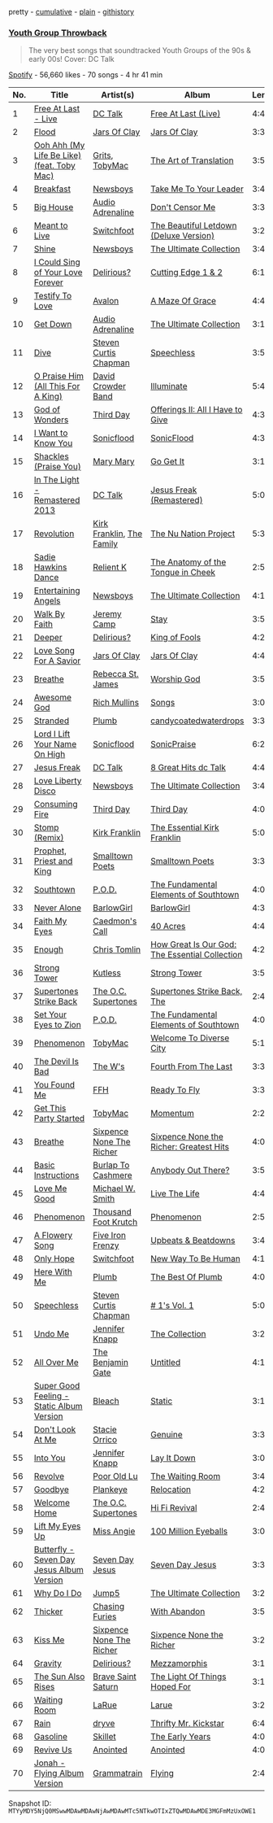 pretty - [cumulative](/playlists/cumulative/37i9dQZF1DWZnA0FshBt4S.md) - [plain](/playlists/plain/37i9dQZF1DWZnA0FshBt4S) - [githistory](https://github.githistory.xyz/mackorone/spotify-playlist-archive/blob/main/playlists/plain/37i9dQZF1DWZnA0FshBt4S)

### [Youth Group Throwback](https://open.spotify.com/playlist/37i9dQZF1DWZnA0FshBt4S)

> The very best songs that soundtracked Youth Groups of the 90s & early 00s! Cover: DC Talk

[Spotify](https://open.spotify.com/user/spotify) - 56,660 likes - 70 songs - 4 hr 41 min

| No. | Title | Artist(s) | Album | Length |
|---|---|---|---|---|
| 1 | [Free At Last \- Live](https://open.spotify.com/track/7uqQEvERrdjk5SmWVwZ3Jv) | [DC Talk](https://open.spotify.com/artist/1zK4ACgLi1lVPpfmmcwOTh) | [Free At Last \(Live\)](https://open.spotify.com/album/2tgpJm3SloLVqAjAEWYr7c) | 4:44 |
| 2 | [Flood](https://open.spotify.com/track/4wSqP7Vo7HcoakudSMzxAO) | [Jars Of Clay](https://open.spotify.com/artist/1lMaDSraU3oiNUsVWJLHdF) | [Jars Of Clay](https://open.spotify.com/album/3NmhY1GyYPSR9VGycvfRrQ) | 3:31 |
| 3 | [Ooh Ahh \(My Life Be Like\) \(feat\. Toby Mac\)](https://open.spotify.com/track/2cGJxXXIBrxMhk2fWUJTLs) | [Grits](https://open.spotify.com/artist/6aUgzC0cMh0StjV7LyFEDr), [TobyMac](https://open.spotify.com/artist/5VX8hxrcfJWwaTLiqGUHG3) | [The Art of Translation](https://open.spotify.com/album/2DtNX7KFKsCf1CNJt5gvif) | 3:53 |
| 4 | [Breakfast](https://open.spotify.com/track/2vLxjS0U2CuaqxEossXLDS) | [Newsboys](https://open.spotify.com/artist/1SZMaiNHfdUuU0qZKZ6y62) | [Take Me To Your Leader](https://open.spotify.com/album/72Sx2clAuxuyeOyHbqZBur) | 3:40 |
| 5 | [Big House](https://open.spotify.com/track/6j2rwn2MWg4VU9B1GEgqfs) | [Audio Adrenaline](https://open.spotify.com/artist/01PBXLThJADrhufsPS5tER) | [Don't Censor Me](https://open.spotify.com/album/19QwRyfvFmQiIudO3x5m1C) | 3:31 |
| 6 | [Meant to Live](https://open.spotify.com/track/2md2i5QvelRFnafpnd6LOg) | [Switchfoot](https://open.spotify.com/artist/6S58b0fr8TkWrEHOH4tRVu) | [The Beautiful Letdown \(Deluxe Version\)](https://open.spotify.com/album/2mIYia4lSO1NCSFGGGGNR9) | 3:21 |
| 7 | [Shine](https://open.spotify.com/track/03upgLFcOiiB0HlO4LmdLv) | [Newsboys](https://open.spotify.com/artist/1SZMaiNHfdUuU0qZKZ6y62) | [The Ultimate Collection](https://open.spotify.com/album/4tab0wm9wlaNYGEKAoRzFd) | 3:41 |
| 8 | [I Could Sing of Your Love Forever](https://open.spotify.com/track/1yowMNvS59dTccbZosir2o) | [Delirious?](https://open.spotify.com/artist/53Z2RNY4OYJ0Galu6AWzxF) | [Cutting Edge 1 & 2](https://open.spotify.com/album/6w2F4U8DetNtAucmynDj5v) | 6:10 |
| 9 | [Testify To Love](https://open.spotify.com/track/4wuf5qwou5EIPYHFvI6Vv8) | [Avalon](https://open.spotify.com/artist/4rulVipLmUL2Mg67SIUmCO) | [A Maze Of Grace](https://open.spotify.com/album/40P6d6VGfGVTSiJU69dDm2) | 4:40 |
| 10 | [Get Down](https://open.spotify.com/track/3PTHCjyRYLVMVxeUX59joC) | [Audio Adrenaline](https://open.spotify.com/artist/01PBXLThJADrhufsPS5tER) | [The Ultimate Collection](https://open.spotify.com/album/47NIFvfpDVQbVaoDcfwKqy) | 3:14 |
| 11 | [Dive](https://open.spotify.com/track/0GfsZEgIgJfcQ3uLWHZ2o3) | [Steven Curtis Chapman](https://open.spotify.com/artist/3vcFXwLEUdfWMu7gTQKyot) | [Speechless](https://open.spotify.com/album/1l7ysbnQNktE8IGRSQeeKg) | 3:57 |
| 12 | [O Praise Him \(All This For A King\)](https://open.spotify.com/track/2iFqa5oxkAE3eJor4tVE8v) | [David Crowder Band](https://open.spotify.com/artist/7DhP3bGT7dzr1dCkkH5mTS) | [Illuminate](https://open.spotify.com/album/1YWOoJNdvfCfQXaSSzYTVd) | 5:48 |
| 13 | [God of Wonders](https://open.spotify.com/track/0TkFpOjGJCjmXJyDHC56Sh) | [Third Day](https://open.spotify.com/artist/7uWXomGkKtIq9B4XgA3gch) | [Offerings II: All I Have to Give](https://open.spotify.com/album/4TDlKYbi6YxSphRYPMMe3k) | 4:39 |
| 14 | [I Want to Know You](https://open.spotify.com/track/5eZzdOGs6t1eVeRD6jbCDh) | [Sonicflood](https://open.spotify.com/artist/1lPSXeZw9i7js7PdFJXEJI) | [SonicFlood](https://open.spotify.com/album/3XRRl4djOAvjc4CXvOXcJl) | 4:33 |
| 15 | [Shackles \(Praise You\)](https://open.spotify.com/track/7JKEA8xYDoFp4q0QBW2PGg) | [Mary Mary](https://open.spotify.com/artist/12Kgt2eahvxNWhD5PnSUde) | [Go Get It](https://open.spotify.com/album/20bME4IGNpUBm1Rk3TzuP9) | 3:18 |
| 16 | [In The Light \- Remastered 2013](https://open.spotify.com/track/2IpbrxP9MqUCtcQQchAiTK) | [DC Talk](https://open.spotify.com/artist/1zK4ACgLi1lVPpfmmcwOTh) | [Jesus Freak \(Remastered\)](https://open.spotify.com/album/6KbHC5ADEGbnvl7Ge3GVQF) | 5:05 |
| 17 | [Revolution](https://open.spotify.com/track/4xm2HjtDAdCobewPoaImT7) | [Kirk Franklin](https://open.spotify.com/artist/4akybxRTGHJZ1DXjLhJ1qu), [The Family](https://open.spotify.com/artist/0eV7uNHXarEGKmDzr5jPxp) | [The Nu Nation Project](https://open.spotify.com/album/2AipEP8KHGkhpQkhqBYTfH) | 5:37 |
| 18 | [Sadie Hawkins Dance](https://open.spotify.com/track/5pZXriIfUJ5G0MiuoIkiww) | [Relient K](https://open.spotify.com/artist/3nJWBJvK7uGvfp4iZh9CkN) | [The Anatomy of the Tongue in Cheek](https://open.spotify.com/album/4sb1t4vquXRUBjVYYsWlCM) | 2:57 |
| 19 | [Entertaining Angels](https://open.spotify.com/track/5lJEym4sjfKZJ20AAjpe1k) | [Newsboys](https://open.spotify.com/artist/1SZMaiNHfdUuU0qZKZ6y62) | [The Ultimate Collection](https://open.spotify.com/album/4tab0wm9wlaNYGEKAoRzFd) | 4:17 |
| 20 | [Walk By Faith](https://open.spotify.com/track/6NXaZTK2rnbA91jOEc3t1h) | [Jeremy Camp](https://open.spotify.com/artist/5wpEBloInversG3zp3CVAk) | [Stay](https://open.spotify.com/album/5gbs9nxCzkbMdQRYXj955d) | 3:59 |
| 21 | [Deeper](https://open.spotify.com/track/0hDWOLFu71QCiI8MblsMks) | [Delirious?](https://open.spotify.com/artist/53Z2RNY4OYJ0Galu6AWzxF) | [King of Fools](https://open.spotify.com/album/4FrXWYXrratJp2KfiFl32j) | 4:20 |
| 22 | [Love Song For A Savior](https://open.spotify.com/track/0DbcdVCzmY1IjilPTPaSOe) | [Jars Of Clay](https://open.spotify.com/artist/1lMaDSraU3oiNUsVWJLHdF) | [Jars Of Clay](https://open.spotify.com/album/3NmhY1GyYPSR9VGycvfRrQ) | 4:46 |
| 23 | [Breathe](https://open.spotify.com/track/0TbBIyH8RXlKV07wM8HAVh) | [Rebecca St\. James](https://open.spotify.com/artist/1SaELUYn7deVoQ9kGDGUD9) | [Worship God](https://open.spotify.com/album/70zjKqpAO7faWjYVbxLHdX) | 3:57 |
| 24 | [Awesome God](https://open.spotify.com/track/4WeJ3uVTTkI2jg9JDmY1IV) | [Rich Mullins](https://open.spotify.com/artist/13UhfW7GPizrArBwq7ugps) | [Songs](https://open.spotify.com/album/5ETGa7hc1jtpp2OGIv1wdq) | 3:03 |
| 25 | [Stranded](https://open.spotify.com/track/2iWTsNDdK2X1dYqzxfkDGi) | [Plumb](https://open.spotify.com/artist/2tbxcCCM7A71cmkzuB8lyH) | [candycoatedwaterdrops](https://open.spotify.com/album/0fjkgS1zQxeWoctrtSCrp1) | 3:39 |
| 26 | [Lord I Lift Your Name On High](https://open.spotify.com/track/4YGyH585tBURMPnryf3OpV) | [Sonicflood](https://open.spotify.com/artist/1lPSXeZw9i7js7PdFJXEJI) | [SonicPraise](https://open.spotify.com/album/2v1fOkMUrvzIeGPqAtAxN0) | 6:21 |
| 27 | [Jesus Freak](https://open.spotify.com/track/5ID6qIRs04r4fMajBDY7uK) | [DC Talk](https://open.spotify.com/artist/1zK4ACgLi1lVPpfmmcwOTh) | [8 Great Hits dc Talk](https://open.spotify.com/album/4ml5pL07kDVb9AxJutpI9U) | 4:47 |
| 28 | [Love Liberty Disco](https://open.spotify.com/track/5K0KgpQUOZlag12UDC5ToB) | [Newsboys](https://open.spotify.com/artist/1SZMaiNHfdUuU0qZKZ6y62) | [The Ultimate Collection](https://open.spotify.com/album/4tab0wm9wlaNYGEKAoRzFd) | 3:43 |
| 29 | [Consuming Fire](https://open.spotify.com/track/2bAOXQyD64LzOK0jRv1jMi) | [Third Day](https://open.spotify.com/artist/7uWXomGkKtIq9B4XgA3gch) | [Third Day](https://open.spotify.com/album/0CbjyNnad3GgRLWrUshLXF) | 4:09 |
| 30 | [Stomp \(Remix\)](https://open.spotify.com/track/5JggmPy0YhCLaA6Vt4cmMo) | [Kirk Franklin](https://open.spotify.com/artist/4akybxRTGHJZ1DXjLhJ1qu) | [The Essential Kirk Franklin](https://open.spotify.com/album/2g85kD3g7lt1EGtcJxs7gt) | 5:05 |
| 31 | [Prophet, Priest and King](https://open.spotify.com/track/2NgEHoXZTfjkdF7I6tSrnt) | [Smalltown Poets](https://open.spotify.com/artist/0mHos4yS8iAhpYPABHFdBc) | [Smalltown Poets](https://open.spotify.com/album/4AhydqgVrGNbcbkMzq1SSA) | 3:36 |
| 32 | [Southtown](https://open.spotify.com/track/5tJjQIhH6mH3PhG1DjW3gD) | [P.O.D.](https://open.spotify.com/artist/6KO6G41BBLTDNYOLefWTMU) | [The Fundamental Elements of Southtown](https://open.spotify.com/album/3m4tEvOqwOSk3Yy5apKaFq) | 4:07 |
| 33 | [Never Alone](https://open.spotify.com/track/6kKIcMRhwxJ1XTnfapaqhL) | [BarlowGirl](https://open.spotify.com/artist/3VMSmJURVM7s6LkrIaPZvi) | [BarlowGirl](https://open.spotify.com/album/4V1yueAEbtS4K2ZvIjvSXr) | 4:30 |
| 34 | [Faith My Eyes](https://open.spotify.com/track/7IWNJRIemIyC3NA8qf5Zy8) | [Caedmon's Call](https://open.spotify.com/artist/0K1BPXwAU1CTd8DNZohopA) | [40 Acres](https://open.spotify.com/album/5uiJsWmOVFUVukiEJ7JJSL) | 4:41 |
| 35 | [Enough](https://open.spotify.com/track/60kuYvjy5UaEKELsHLxd2n) | [Chris Tomlin](https://open.spotify.com/artist/6pRi6EIPXz4QJEOEsBaA0m) | [How Great Is Our God: The Essential Collection](https://open.spotify.com/album/63o2Wjzlnv5FsMSuEmT0Xu) | 4:20 |
| 36 | [Strong Tower](https://open.spotify.com/track/6YP6bn1Id1DgGkX5IB7zuh) | [Kutless](https://open.spotify.com/artist/3lLT23km6QvzYCojCXAYtX) | [Strong Tower](https://open.spotify.com/album/0Ot6Adlv0VTliCkFcR5OUB) | 3:58 |
| 37 | [Supertones Strike Back](https://open.spotify.com/track/7aTrho0CMMab35UaanDEwu) | [The O.C\. Supertones](https://open.spotify.com/artist/61uwXZTKqYAAoXz8XvUUbE) | [Supertones Strike Back, The](https://open.spotify.com/album/4m5KGlpqUtKNT4nrH1Wq8k) | 2:41 |
| 38 | [Set Your Eyes to Zion](https://open.spotify.com/track/14FV0Ztls1XhObQixrDKLG) | [P.O.D.](https://open.spotify.com/artist/6KO6G41BBLTDNYOLefWTMU) | [The Fundamental Elements of Southtown](https://open.spotify.com/album/3m4tEvOqwOSk3Yy5apKaFq) | 4:06 |
| 39 | [Phenomenon](https://open.spotify.com/track/6qua1VkixdXsqWfxGBNf8d) | [TobyMac](https://open.spotify.com/artist/5VX8hxrcfJWwaTLiqGUHG3) | [Welcome To Diverse City](https://open.spotify.com/album/08J3ZjZXN1J5qNbla71PYI) | 5:19 |
| 40 | [The Devil Is Bad](https://open.spotify.com/track/7HU4ubA9Ml4ztErtnHdOMW) | [The W's](https://open.spotify.com/artist/6hbwBTYR4mLag3kkI6wXSV) | [Fourth From The Last](https://open.spotify.com/album/5ZyJ4WdmnQEGI6vWOKs7Ab) | 3:33 |
| 41 | [You Found Me](https://open.spotify.com/track/6A87i6tLzox7U3D0EVTb2G) | [FFH](https://open.spotify.com/artist/4xvNx8d6ZMhOZXUGUBmJby) | [Ready To Fly](https://open.spotify.com/album/2v49kEIRi0xG0zesXFFcLs) | 3:35 |
| 42 | [Get This Party Started](https://open.spotify.com/track/2Lc71gh10nC31d24a1lYbU) | [TobyMac](https://open.spotify.com/artist/5VX8hxrcfJWwaTLiqGUHG3) | [Momentum](https://open.spotify.com/album/730tFTLjk3HGaJSW2AMiBB) | 2:22 |
| 43 | [Breathe](https://open.spotify.com/track/7Gv5J3aHzvZ7ODLGUdfl6C) | [Sixpence None The Richer](https://open.spotify.com/artist/0lJlKQvuM2Sd9DPPyUXcHg) | [Sixpence None the Richer: Greatest Hits](https://open.spotify.com/album/21KNgondk578mn6CS8AAKu) | 4:06 |
| 44 | [Basic Instructions](https://open.spotify.com/track/1P2U3LMx2Rj3pVmnmT4LSd) | [Burlap To Cashmere](https://open.spotify.com/artist/4onLiJTk4yL72Yu7tc5ifw) | [Anybody Out There?](https://open.spotify.com/album/6conxG5LDeq8o4Jge5KSJe) | 3:59 |
| 45 | [Love Me Good](https://open.spotify.com/track/4ynh61vZS9j5L6xC63U11q) | [Michael W\. Smith](https://open.spotify.com/artist/5aBxFPaaGk9204ssHUvXWN) | [Live The Life](https://open.spotify.com/album/1VKNgXQZcAcaYRr6qUMTwM) | 4:41 |
| 46 | [Phenomenon](https://open.spotify.com/track/3b6uenXXbpCRxXyzFzWi3J) | [Thousand Foot Krutch](https://open.spotify.com/artist/6GfiCQDFYANz5wUkSmb3Dr) | [Phenomenon](https://open.spotify.com/album/2W0NcLRNl60IDHL5WUgyjM) | 2:59 |
| 47 | [A Flowery Song](https://open.spotify.com/track/6FYCcmTfxq84NSePWXLIby) | [Five Iron Frenzy](https://open.spotify.com/artist/1BcAEs4W94BrXMmVCOgwSx) | [Upbeats & Beatdowns](https://open.spotify.com/album/7IUjcWJ3ucGT2C97McF1Ua) | 3:40 |
| 48 | [Only Hope](https://open.spotify.com/track/6pwhSBxhaF5x0WbNZRyzlD) | [Switchfoot](https://open.spotify.com/artist/6S58b0fr8TkWrEHOH4tRVu) | [New Way To Be Human](https://open.spotify.com/album/02kPSZyDPwxd0MSoBTsBME) | 4:13 |
| 49 | [Here With Me](https://open.spotify.com/track/2utyoc5plxv0zVFLpoZh7l) | [Plumb](https://open.spotify.com/artist/2tbxcCCM7A71cmkzuB8lyH) | [The Best Of Plumb](https://open.spotify.com/album/1WJ781r3XS7MiddzxuzbG8) | 4:06 |
| 50 | [Speechless](https://open.spotify.com/track/6GhzOYfrReyXf19U4YuGXm) | [Steven Curtis Chapman](https://open.spotify.com/artist/3vcFXwLEUdfWMu7gTQKyot) | [\# 1's Vol\. 1](https://open.spotify.com/album/0bYtirzI9EXXCcu3gz8FRP) | 5:06 |
| 51 | [Undo Me](https://open.spotify.com/track/6XxaPcDid3vhKTSam6HTfz) | [Jennifer Knapp](https://open.spotify.com/artist/2yAjgPqGeURdgCHPzuDeYi) | [The Collection](https://open.spotify.com/album/0uo9Z8fbOU1zdsEsqNsRYL) | 3:23 |
| 52 | [All Over Me](https://open.spotify.com/track/48UADGUoDwrBOkTVxWjzaP) | [The Benjamin Gate](https://open.spotify.com/artist/5xNrsi292mrWxvM4g5bqOG) | [Untitled](https://open.spotify.com/album/1fPm3avdEiN8fm9V3N1iGk) | 4:10 |
| 53 | [Super Good Feeling \- Static Album Version](https://open.spotify.com/track/0kZQnBXiQDpoAaCDwCfPXI) | [Bleach](https://open.spotify.com/artist/6VLj1qK2dmR3P2yMNTSn2Y) | [Static](https://open.spotify.com/album/5QAcLf7DEB5OnTDgbCr1pU) | 3:19 |
| 54 | [Don't Look At Me](https://open.spotify.com/track/3fyMwcqHxruPGAaGtDt4sh) | [Stacie Orrico](https://open.spotify.com/artist/5QjWgYDeKNP2iPHTdTttnG) | [Genuine](https://open.spotify.com/album/3yurqtwBDlirDKcQt2pEMk) | 3:36 |
| 55 | [Into You](https://open.spotify.com/track/3kuvxRA8GLCg0q2MPBQlsd) | [Jennifer Knapp](https://open.spotify.com/artist/2yAjgPqGeURdgCHPzuDeYi) | [Lay It Down](https://open.spotify.com/album/1iCXn3d2XYNAZ8eE6eiCoD) | 3:04 |
| 56 | [Revolve](https://open.spotify.com/track/3wsYeIOXrGuSnG3kRGbrwm) | [Poor Old Lu](https://open.spotify.com/artist/4kKX2Dc7HBE6fozhXYzPw8) | [The Waiting Room](https://open.spotify.com/album/2CZhEQJRXhfOxWMYnYKpE5) | 3:47 |
| 57 | [Goodbye](https://open.spotify.com/track/4T2YM2TrhtxE9QvyptdBos) | [Plankeye](https://open.spotify.com/artist/1BEzx2txNgJpTDRcgP3ub4) | [Relocation](https://open.spotify.com/album/3HNhQynHgqCzawAk6PGIu9) | 4:20 |
| 58 | [Welcome Home](https://open.spotify.com/track/3KzE6f3h07i1AiepzjfGHD) | [The O.C\. Supertones](https://open.spotify.com/artist/61uwXZTKqYAAoXz8XvUUbE) | [Hi Fi Revival](https://open.spotify.com/album/3h8idOY5EBpE4bN4idaGJR) | 2:43 |
| 59 | [Lift My Eyes Up](https://open.spotify.com/track/08CSlrBEs0qAaNm4dxLPf6) | [Miss Angie](https://open.spotify.com/artist/5rnoA4GlPQE4s15Si3oi6m) | [100 Million Eyeballs](https://open.spotify.com/album/2RRtryPMMJCXllcbpms0k5) | 3:00 |
| 60 | [Butterfly \- Seven Day Jesus Album Version](https://open.spotify.com/track/1sVqSNUvZptRiFlTWuVdHD) | [Seven Day Jesus](https://open.spotify.com/artist/0htazPOROVwMTPPLeergGa) | [Seven Day Jesus](https://open.spotify.com/album/5MZIKL0jN7ZavShCCxW2vP) | 3:30 |
| 61 | [Why Do I Do](https://open.spotify.com/track/37KnIgKETYyOOXe56FLquT) | [Jump5](https://open.spotify.com/artist/0qa4GMXrmylKemymbElIwq) | [The Ultimate Collection](https://open.spotify.com/album/1DPCpHWC875p3L4xAVSIoX) | 3:22 |
| 62 | [Thicker](https://open.spotify.com/track/5xYOwMkV5NGUYz2lfhR4se) | [Chasing Furies](https://open.spotify.com/artist/4YQBXdwBcvt5mvjfzhts7t) | [With Abandon](https://open.spotify.com/album/08AZTRKahrB3VLMQSNlaEl) | 3:57 |
| 63 | [Kiss Me](https://open.spotify.com/track/754kgU5rWscRTfvlsuEwFp) | [Sixpence None The Richer](https://open.spotify.com/artist/0lJlKQvuM2Sd9DPPyUXcHg) | [Sixpence None the Richer](https://open.spotify.com/album/0PrcwzkQVEy4y6JPvT5bix) | 3:28 |
| 64 | [Gravity](https://open.spotify.com/track/1jMdYE6b4sUolT8UnEOs8F) | [Delirious?](https://open.spotify.com/artist/53Z2RNY4OYJ0Galu6AWzxF) | [Mezzamorphis](https://open.spotify.com/album/1Ag1b3t64FzUp3pdaIcgVH) | 3:19 |
| 65 | [The Sun Also Rises](https://open.spotify.com/track/1riMbTj6HbiQ0tpD1aRema) | [Brave Saint Saturn](https://open.spotify.com/artist/3ThPMQBJlcHA839lBHxQr9) | [The Light Of Things Hoped For](https://open.spotify.com/album/7nxwgdX2XXJ92gJ936QCa1) | 3:15 |
| 66 | [Waiting Room](https://open.spotify.com/track/61NbXozQGixs8eC5ACTqc2) | [LaRue](https://open.spotify.com/artist/5MGUVsXrxgF9p3i3uko4MF) | [Larue](https://open.spotify.com/album/2lXKV7Rs6akfjT4bfugIly) | 3:20 |
| 67 | [Rain](https://open.spotify.com/track/1SvlSnI123v00sH5Ro9NZ7) | [dryve](https://open.spotify.com/artist/0hr4err987upnrCLPvCPA4) | [Thrifty Mr\. Kickstar](https://open.spotify.com/album/11bRlMEbcjxbrHnkNZcOuJ) | 6:46 |
| 68 | [Gasoline](https://open.spotify.com/track/0YYLrRSnq6li2bs7nms8WO) | [Skillet](https://open.spotify.com/artist/49bzE5vRBRIota4qeHtQM8) | [The Early Years](https://open.spotify.com/album/3D0HQxzoAIhnQqe3oVMxNh) | 4:02 |
| 69 | [Revive Us](https://open.spotify.com/track/3C6jSw9wdYUEdgtSMjLsZn) | [Anointed](https://open.spotify.com/artist/6GrYT1CB2T0IxumY1MQpZJ) | [Anointed](https://open.spotify.com/album/2E9vqclDxqceNEMbYn6IxB) | 4:08 |
| 70 | [Jonah \- Flying Album Version](https://open.spotify.com/track/3dPZqflDdEbIzs9GGWHXxV) | [Grammatrain](https://open.spotify.com/artist/5xFgYvWejLOS3wTdMoJjCn) | [Flying](https://open.spotify.com/album/69Ww8L7uMR6JxnmmIaly5P) | 2:41 |

Snapshot ID: `MTYyMDY5NjQ0MSwwMDAwMDAwNjAwMDAwMTc5NTkwOTIxZTQwMDAwMDE3MGFmMzUxOWE1`
